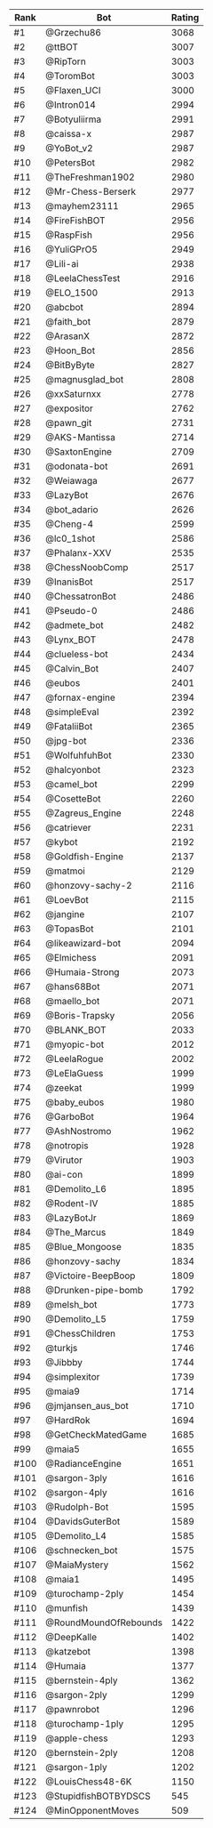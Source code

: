 Rank|Bot|Rating
---|---|---
#1|@Grzechu86|3068
#2|@ttBOT|3007
#3|@RipTorn|3003
#4|@ToromBot|3003
#5|@Flaxen_UCI|3000
#6|@Intron014|2994
#7|@Botyuliirma|2991
#8|@caissa-x|2987
#9|@YoBot_v2|2987
#10|@PetersBot|2982
#11|@TheFreshman1902|2980
#12|@Mr-Chess-Berserk|2977
#13|@mayhem23111|2965
#14|@FireFishBOT|2956
#15|@RaspFish|2956
#16|@YuliGPrO5|2949
#17|@Lili-ai|2938
#18|@LeelaChessTest|2916
#19|@ELO_1500|2913
#20|@abcbot|2894
#21|@faith_bot|2879
#22|@ArasanX|2872
#23|@Hoon_Bot|2856
#24|@BitByByte|2827
#25|@magnusglad_bot|2808
#26|@xxSaturnxx|2778
#27|@expositor|2762
#28|@pawn_git|2731
#29|@AKS-Mantissa|2714
#30|@SaxtonEngine|2709
#31|@odonata-bot|2691
#32|@Weiawaga|2677
#33|@LazyBot|2676
#34|@bot_adario|2626
#35|@Cheng-4|2599
#36|@lc0_1shot|2586
#37|@Phalanx-XXV|2535
#38|@ChessNoobComp|2517
#39|@InanisBot|2517
#40|@ChessatronBot|2486
#41|@Pseudo-0|2486
#42|@admete_bot|2482
#43|@Lynx_BOT|2478
#44|@clueless-bot|2434
#45|@Calvin_Bot|2407
#46|@eubos|2401
#47|@fornax-engine|2394
#48|@simpleEval|2392
#49|@FataliiBot|2365
#50|@jpg-bot|2336
#51|@WolfuhfuhBot|2330
#52|@halcyonbot|2323
#53|@camel_bot|2299
#54|@CosetteBot|2260
#55|@Zagreus_Engine|2248
#56|@catriever|2231
#57|@kybot|2192
#58|@Goldfish-Engine|2137
#59|@matmoi|2129
#60|@honzovy-sachy-2|2116
#61|@LoevBot|2115
#62|@jangine|2107
#63|@TopasBot|2101
#64|@likeawizard-bot|2094
#65|@Elmichess|2091
#66|@Humaia-Strong|2073
#67|@hans68Bot|2071
#68|@maello_bot|2071
#69|@Boris-Trapsky|2056
#70|@BLANK_BOT|2033
#71|@myopic-bot|2012
#72|@LeelaRogue|2002
#73|@LeElaGuess|1999
#74|@zeekat|1999
#75|@baby_eubos|1980
#76|@GarboBot|1964
#77|@AshNostromo|1962
#78|@notropis|1928
#79|@Virutor|1903
#80|@ai-con|1899
#81|@Demolito_L6|1895
#82|@Rodent-IV|1885
#83|@LazyBotJr|1869
#84|@The_Marcus|1849
#85|@Blue_Mongoose|1835
#86|@honzovy-sachy|1834
#87|@Victoire-BeepBoop|1809
#88|@Drunken-pipe-bomb|1792
#89|@melsh_bot|1773
#90|@Demolito_L5|1759
#91|@ChessChildren|1753
#92|@turkjs|1746
#93|@Jibbby|1744
#94|@simplexitor|1739
#95|@maia9|1714
#96|@jmjansen_aus_bot|1710
#97|@HardRok|1694
#98|@GetCheckMatedGame|1685
#99|@maia5|1655
#100|@RadianceEngine|1651
#101|@sargon-3ply|1616
#102|@sargon-4ply|1616
#103|@Rudolph-Bot|1595
#104|@DavidsGuterBot|1589
#105|@Demolito_L4|1585
#106|@schnecken_bot|1575
#107|@MaiaMystery|1562
#108|@maia1|1495
#109|@turochamp-2ply|1454
#110|@munfish|1439
#111|@RoundMoundOfRebounds|1422
#112|@DeepKalle|1402
#113|@katzebot|1398
#114|@Humaia|1377
#115|@bernstein-4ply|1362
#116|@sargon-2ply|1299
#117|@pawnrobot|1296
#118|@turochamp-1ply|1295
#119|@apple-chess|1293
#120|@bernstein-2ply|1208
#121|@sargon-1ply|1202
#122|@LouisChess48-6K|1150
#123|@StupidfishBOTBYDSCS|545
#124|@MinOpponentMoves|509
